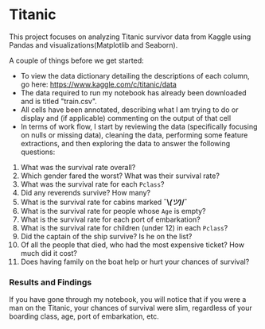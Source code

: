 # Titanic
This project focuses on analyzing Titanic survivor data from Kaggle using Pandas and visualizations(Matplotlib and Seaborn).

A couple of things before we get started:
- To view the data dictionary detailing the descriptions of each column, go here: https://www.kaggle.com/c/titanic/data
- The data required to run my notebook has already been downloaded and is titled "train.csv".
- All cells have been annotated, describing what I am trying to do or display and (if applicable) commenting on the output of that cell
- In terms of work flow, I start by reviewing the data (specifically focusing on nulls or missing data), cleaning the data, performing some feature extractions, and then exploring the data to answer the following questions:

1. What was the survival rate overall?
2. Which gender fared the worst? What was their survival rate?
3. What was the survival rate for each `Pclass`?
4. Did any reverends survive? How many?
5. What is the survival rate for cabins marked **¯\\_(ツ)_/¯**
6. What is the survival rate for people whose `Age` is empty?
7. What is the survival rate for each port of embarkation?
8. What is the survival rate for children (under 12) in each `Pclass`?
9. Did the captain of the ship survive? Is he on the list?
10. Of all the people that died, who had the most expensive ticket? How much did it cost?
11. Does having family on the boat help or hurt your chances of survival?

### Results and Findings
If you have gone through my notebook, you will notice that if you were a man on the Titanic, your chances of survival were slim, regardless of your boarding class, age, port of embarkation, etc. 
